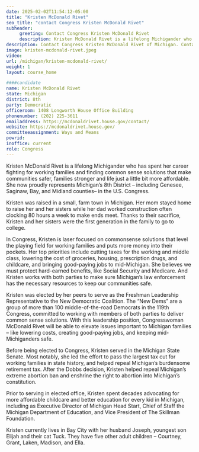 ```yaml
---
date: 2025-02-02T11:54:12-05:00
title: "Kristen McDonald Rivet"
seo_title: "contact Congress Kristen McDonald Rivet"
subheader:
     greeting: Contact Congress Kristen McDonald Rivet
     description: Kristen McDonald Rivet is a lifelong Michigander who has spent her career fighting for working families and finding common sense solutions that make communities safer, families stronger and life just a little bit more affordable. 
description: Contact Congress Kristen McDonald Rivet of Michigan. Contact information for Kristen McDonald Rivet includes email address, phone number, and mailing address.
image: kristen-mcdonald-rivet.jpeg
video:
url: /michigan/kristen-mcdonald-rivet/
weight: 1
layout: course_home

####candidate
name: Kristen McDonald Rivet
state: Michigan
district: 8th
party: Democratic
officeroom: 1408 Longworth House Office Building
phonenumber: (202) 225-3611
emailaddress: https://mcdonaldrivet.house.gov/contact/
website: https://mcdonaldrivet.house.gov/
committeeassignment: Ways and Means
powrid: 
inoffice: current
role: Congress
---
```

Kristen McDonald Rivet is a lifelong Michigander who has spent her career fighting for working families and finding common sense solutions that make communities safer, families stronger and life just a little bit more affordable. She now proudly represents Michigan’s 8th District – including Genesee, Saginaw, Bay, and Midland counties– in the U.S. Congress.

Kristen was raised in a small, farm town in Michigan. Her mom stayed home to raise her and her sisters while her dad worked construction often clocking 80 hours a week to make ends meet. Thanks to their sacrifice, Kristen and her sisters were the first generation in the family to go to college.

In Congress, Kristen is laser focused on commonsense solutions that level the playing field for working families and puts more money into their pockets. Her top priorities include cutting taxes for the working and middle class, lowering the cost of groceries, housing, prescription drugs, and childcare, and bringing good-paying jobs to mid-Michigan. She believes we must protect hard-earned benefits, like Social Security and Medicare. And Kristen works with both parties to make sure Michigan’s law enforcement has the necessary resources to keep our communities safe.

Kristen was elected by her peers to serve as the Freshman Leadership Representative to the New Democratic Coalition. The “New Dems” are a group of more than 100 middle-of-the-road Democrats in the 119th Congress, committed to working with members of both parties to deliver common sense solutions. With this leadership position, Congresswoman McDonald Rivet will be able to elevate issues important to Michigan families – like lowering costs, creating good-paying jobs, and keeping mid-Michiganders safe.

Before being elected to Congress, Kristen served in the Michigan State Senate. Most notably, she led the effort to pass the largest tax cut for working families in state history, and helped repeal Michigan’s burdensome retirement tax. After the Dobbs decision, Kristen helped repeal Michigan’s extreme abortion ban and enshrine the right to abortion into Michigan’s constitution.

Prior to serving in elected office, Kristen spent decades advocating for more affordable childcare and better education for every kid in Michigan, including as Executive Director of Michigan Head Start, Chief of Staff the Michigan Department of Education, and Vice President of The Skillman Foundation.

Kristen currently lives in Bay City with her husband Joseph, youngest son Elijah and their cat Tuck. They have five other adult children – Courtney, Grant, Laken, Madison, and Ella.
